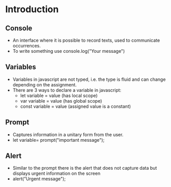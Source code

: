 # Introduction

## Console
- An interface where it is possible to record texts, used to communicate occurrences.
- To write something use console.log("Your message")

## Variables
- Variables in javascript are not typed, i.e. the type is fluid and can change depending on the assignment.
- There are 3 ways to declare a variable in javascript:
    - let variable = value (has local scope)
    - var variable = value (has global scope)
    - const variable = value (assigned value is a constant)

## Prompt
- Captures information in a unitary form from the user.
- let variable= prompt("important message");

## Alert
- Similar to the prompt there is the alert that does not capture data but displays urgent information on the screen
- alert("Urgent message");
